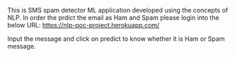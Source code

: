 This is SMS spam detector ML application developed using the concepts of NLP.
In order the prdict the email as Ham and Spam please login into the below URL:
https://nlp-poc-project.herokuapp.com/

Input the message and click on predict to know whether it is Ham or Spam message.
